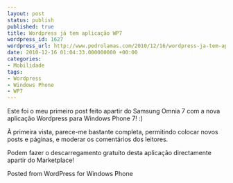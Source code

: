```yaml
---
layout: post
status: publish
published: true
title: Wordpress já tem aplicação WP7
wordpress_id: 1627
wordpress_url: http://www.pedrolamas.com/2010/12/16/wordpress-ja-tem-aplicacao-wp7/
date: 2010-12-16 01:04:33.000000000 +00:00
categories:
- Mobilidade
tags:
- Wordpress
- Windows Phone
- WP7
---
```

Este foi o meu primeiro post feito apartir do Samsung Omnia 7 com a nova aplicação Wordpress para Windows Phone 7! :)

À primeira vista, parece-me bastante completa, permitindo colocar novos posts e páginas, e moderar os comentários dos leitores.

Podem fazer o descarregamento gratuíto desta aplicação directamente apartir do Marketplace!

Posted from WordPress for Windows Phone
